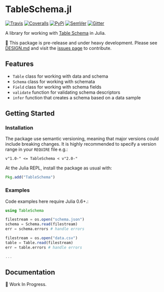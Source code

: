 # TableSchema.jl

[![Travis](https://travis-ci.org/frictionlessdata/tableschema-jl.svg?branch=master)](https://travis-ci.org/frictionlessdata/tableschema-jl)
[![Coveralls](http://img.shields.io/coveralls/frictionlessdata/tableschema-jl.svg?branch=master)](https://coveralls.io/r/frictionlessdata/tableschema-jl?branch=master)
[![PyPi](https://img.shields.io/pypi/v/tableschema.svg)](https://pypi.python.org/pypi/tableschema)
[![SemVer](https://img.shields.io/badge/versions-SemVer-brightgreen.svg)](http://semver.org/)
[![Gitter](https://img.shields.io/gitter/room/frictionlessdata/chat.svg)](https://gitter.im/frictionlessdata/chat)

A library for working with [Table Schema](http://specs.frictionlessdata.io/table-schema/) in Julia.

:construction: This package is pre-release and under heavy development. Please see [DESIGN.md](DESIGN.md) and visit the [issues page](https://github.com/frictionlessdata/tableschema-jl/issues) to contribute.

## Features

- `Table` class for working with data and schema
- `Schema` class for working with schemata
- `Field` class for working with schema fields
- `validate` function for validating schema descriptors
- `infer` function that creates a schema based on a data sample

## Getting Started

### Installation

The package use semantic versioning, meaning that major versions could include breaking changes. It is highly recommended to specify a version range in your `REQUIRE` file e.g.:

```
v"1.0-" <= TableSchema < v"2.0-"
```

At the Julia REPL, install the package as usual with:

```Julia
Pkg.add("TableSchema")
```

### Examples

Code examples here require Julia 0.6+.:

```Julia
using TableSchema

filestream = os.open("schema.json")
schema = Schema.read(filestream)
err = schema.errors # handle errors

filestream = os.open("data.csv")
table = Table.read(filestream)
err = table.errors # handle errors

...
```

## Documentation

:construction: Work In Progress.
